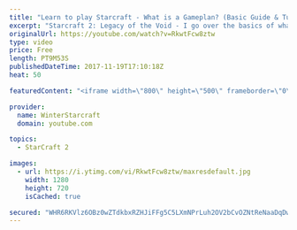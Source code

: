 ```yaml
---
title: "Learn to play Starcraft - What is a Gameplan? (Basic Guide & Tutorial)"
excerpt: "Starcraft 2: Legacy of the Void - I go over the basics of what a gameplan in starcraft 2 is and how to put one together.  Note this is not a guide on WHAT gameplan you should be using as each race!"
originalUrl: https://youtube.com/watch?v=RkwtFcw8ztw
type: video
price: Free
length: PT9M53S
publishedDateTime: 2017-11-19T17:10:18Z
heat: 50

featuredContent: "<iframe width=\"800\" height=\"500\" frameborder=\"0\" src=\"https://www.youtube.com/embed/RkwtFcw8ztw\" allow=\"accelerometer; autoplay; encrypted-media; gyroscope; picture-in-picture\" allowfullscreen></iframe>"

provider:
  name: WinterStarcraft
  domain: youtube.com

topics:
  - StarCraft 2

images:
  - url: https://i.ytimg.com/vi/RkwtFcw8ztw/maxresdefault.jpg
    width: 1280
    height: 720
    isCached: true

secured: "WHR6RKVlz6OBz0wZTdkbxRZHJiFFg5C5LXmNPrLuh2OV2bCvOZNtReNaaDqDwzrbbgzpoq6r+oxdUXwV4Pr7tlNkeRJ43YcIN8NT6qOD4L9RSrlwx4VnEGwr6LTRNOo00srHoz7N0jQoVetIGber3g7b+fdnoiaRe1I4I+PoXA2zthSZ42i5zkEM8kBNF3TNxityH9UE2f8cIwjkPNRhT+zOcxIWahojRxWVwnmx34izVM78vja7CjcmOzzcVsQQSgncgWJPrsAgXUrtcCY8cTpyYLq4PgrjSxxM/sdAIIvC8SArAUTansAwzg5Z6GQFp+AhE4I7Dv9Tln9MyJ+2d7NiwcIn5aL6d2MZyGUgBEyqpzenfoQcRMugodjKf1O1jzGTe2tYNi2JqgfZhRiZKfd7erdUUbABEZ0RpwGQRqY=;ZFGA6dUdJPiepl33ZC/Stg=="
---
```


